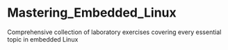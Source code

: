 # Mastering_Embedded_Linux
Comprehensive collection of laboratory exercises covering every essential topic in embedded Linux
